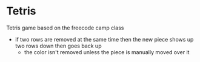 # Tetris
Tetris game based on the freecode camp class

- if two rows are removed at the same time then the new piece shows up two rows down then goes back up
  - the color isn't removed unless the piece is manually moved over it
